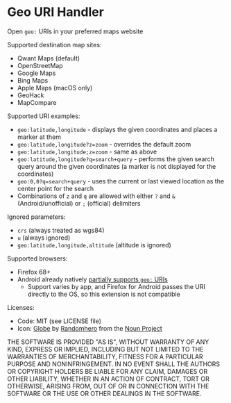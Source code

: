 # Geo URI Handler
Open `geo:` URIs in your preferred maps website

Supported destination map sites:
* Qwant Maps (default)
* OpenStreetMap
* Google Maps
* Bing Maps
* Apple Maps (macOS only)
* GeoHack
* MapCompare

Supported URI examples:
* `geo:latitude,longitude` - displays the given coordinates and places a marker at them
* `geo:latitude,longitude?z=zoom` - overrides the default zoom
* `geo:latitude,longitude;z=zoom` - same as above
* `geo:latitude,longitude?q=search+query` - performs the given search query around the given coordinates
  (a marker is not displayed for the coordinates)
* `geo:0,0?q=search+query` - uses the current or last viewed location as the center point for the search
* Combinations of `z` and `q` are allowed with either `?` and `&` (Android/unofficial) or `;` (official) delimiters

Ignored parameters:
* `crs` (always treated as wgs84)
* `u` (always ignored)
* `geo:latitude,longitude,altitude` (altitude is ignored)

Supported browsers:
* Firefox 68+
* Android already natively [partially supports `geo:` URIs](https://developer.android.com/guide/appendix/g-app-intents.html)
  * Support varies by app, and Firefox for Android passes the URI directly to the OS, so this extension is not compatible

Licenses:
* Code: MIT (see LICENSE file)
* Icon: [Globe](https://thenounproject.com/search/?q=globe&i=1368249) by
  [Randomhero](https://thenounproject.com/rahedesigns) from the [Noun Project](https://thenounproject.com/)

THE SOFTWARE IS PROVIDED "AS IS", WITHOUT WARRANTY OF ANY KIND, EXPRESS OR IMPLIED, INCLUDING BUT NOT LIMITED TO THE
WARRANTIES OF MERCHANTABILITY, FITNESS FOR A PARTICULAR PURPOSE AND NONINFRINGEMENT. IN NO EVENT SHALL THE AUTHORS OR
COPYRIGHT HOLDERS BE LIABLE FOR ANY CLAIM, DAMAGES OR OTHER LIABILITY, WHETHER IN AN ACTION OF CONTRACT,
TORT OR OTHERWISE, ARISING FROM, OUT OF OR IN CONNECTION WITH THE SOFTWARE OR THE USE OR OTHER DEALINGS IN THE SOFTWARE.